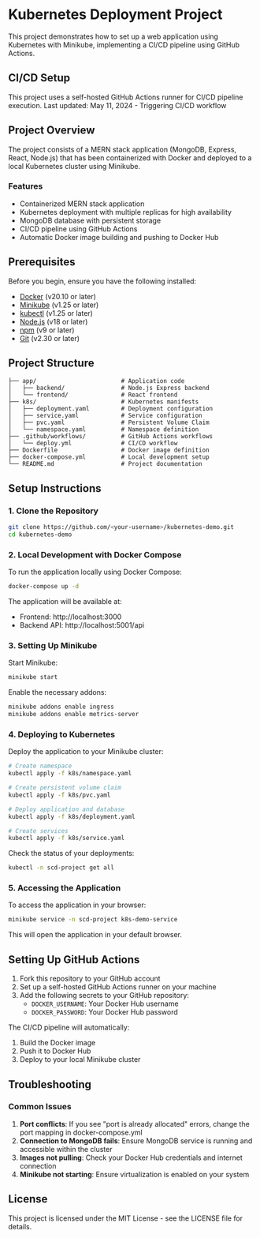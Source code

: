 # Kubernetes Deployment Project

This project demonstrates how to set up a web application using Kubernetes with Minikube, implementing a CI/CD pipeline using GitHub Actions.

## CI/CD Setup
This project uses a self-hosted GitHub Actions runner for CI/CD pipeline execution.
Last updated: May 11, 2024 - Triggering CI/CD workflow

## Project Overview

The project consists of a MERN stack application (MongoDB, Express, React, Node.js) that has been containerized with Docker and deployed to a local Kubernetes cluster using Minikube.

### Features

- Containerized MERN stack application
- Kubernetes deployment with multiple replicas for high availability
- MongoDB database with persistent storage
- CI/CD pipeline using GitHub Actions
- Automatic Docker image building and pushing to Docker Hub

## Prerequisites

Before you begin, ensure you have the following installed:

- [Docker](https://www.docker.com/get-started) (v20.10 or later)
- [Minikube](https://minikube.sigs.k8s.io/docs/start/) (v1.25 or later)
- [kubectl](https://kubernetes.io/docs/tasks/tools/) (v1.25 or later)
- [Node.js](https://nodejs.org/) (v18 or later)
- [npm](https://www.npmjs.com/get-npm) (v9 or later)
- [Git](https://git-scm.com/downloads) (v2.30 or later)

## Project Structure

```
├── app/                        # Application code
│   ├── backend/                # Node.js Express backend
│   └── frontend/               # React frontend
├── k8s/                        # Kubernetes manifests
│   ├── deployment.yaml         # Deployment configuration
│   ├── service.yaml            # Service configuration
│   ├── pvc.yaml                # Persistent Volume Claim
│   └── namespace.yaml          # Namespace definition
├── .github/workflows/          # GitHub Actions workflows
│   └── deploy.yml              # CI/CD workflow
├── Dockerfile                  # Docker image definition
├── docker-compose.yml          # Local development setup
└── README.md                   # Project documentation
```

## Setup Instructions

### 1. Clone the Repository

```bash
git clone https://github.com/<your-username>/kubernetes-demo.git
cd kubernetes-demo
```

### 2. Local Development with Docker Compose

To run the application locally using Docker Compose:

```bash
docker-compose up -d
```

The application will be available at:
- Frontend: http://localhost:3000
- Backend API: http://localhost:5001/api

### 3. Setting Up Minikube

Start Minikube:

```bash
minikube start
```

Enable the necessary addons:

```bash
minikube addons enable ingress
minikube addons enable metrics-server
```

### 4. Deploying to Kubernetes

Deploy the application to your Minikube cluster:

```bash
# Create namespace
kubectl apply -f k8s/namespace.yaml

# Create persistent volume claim
kubectl apply -f k8s/pvc.yaml

# Deploy application and database
kubectl apply -f k8s/deployment.yaml

# Create services
kubectl apply -f k8s/service.yaml
```

Check the status of your deployments:

```bash
kubectl -n scd-project get all
```

### 5. Accessing the Application

To access the application in your browser:

```bash
minikube service -n scd-project k8s-demo-service
```

This will open the application in your default browser.

## Setting Up GitHub Actions

1. Fork this repository to your GitHub account
2. Set up a self-hosted GitHub Actions runner on your machine
3. Add the following secrets to your GitHub repository:
   - `DOCKER_USERNAME`: Your Docker Hub username
   - `DOCKER_PASSWORD`: Your Docker Hub password

The CI/CD pipeline will automatically:
1. Build the Docker image
2. Push it to Docker Hub
3. Deploy to your local Minikube cluster

## Troubleshooting

### Common Issues

1. **Port conflicts**: If you see "port is already allocated" errors, change the port mapping in docker-compose.yml
2. **Connection to MongoDB fails**: Ensure MongoDB service is running and accessible within the cluster
3. **Images not pulling**: Check your Docker Hub credentials and internet connection
4. **Minikube not starting**: Ensure virtualization is enabled on your system

## License

This project is licensed under the MIT License - see the LICENSE file for details.